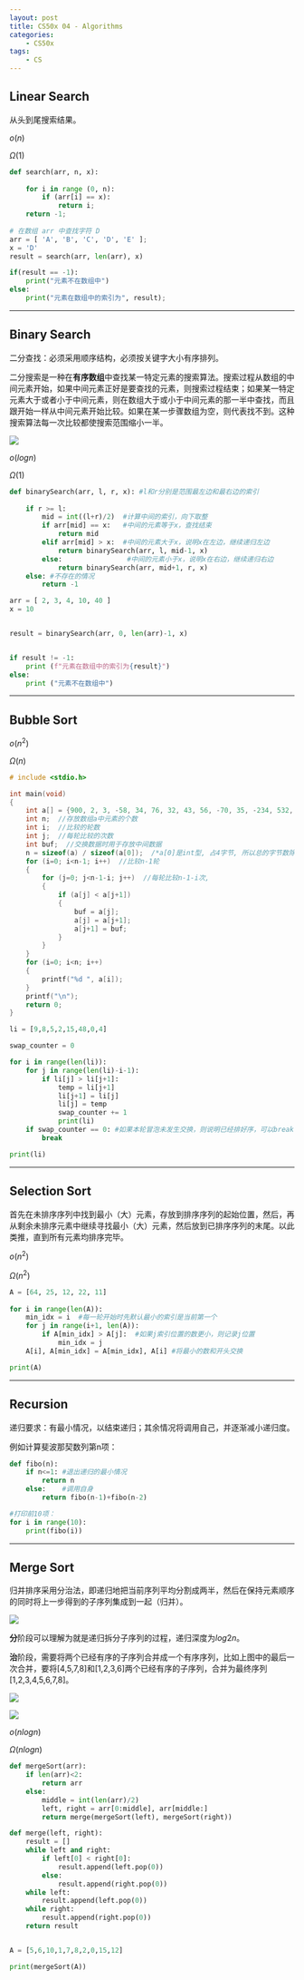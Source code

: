 ```yaml
---
layout: post
title: CS50x 04 - Algorithms
categories:
    - CS50x
tags:
    - CS
---
```


## Linear Search

从头到尾搜索结果。

$o(n)$

$Ω(1)$

```python
def search(arr, n, x): 
  
    for i in range (0, n): 
        if (arr[i] == x): 
            return i; 
    return -1; 
  
# 在数组 arr 中查找字符 D
arr = [ 'A', 'B', 'C', 'D', 'E' ]; 
x = 'D'
result = search(arr, len(arr), x) 

if(result == -1): 
    print("元素不在数组中") 
else: 
    print("元素在数组中的索引为", result);
```

-------------

## Binary Search

二分查找：必须采用顺序结构，必须按关键字大小有序排列。

二分搜索是一种在**有序数组**中查找某一特定元素的搜索算法。搜索过程从数组的中间元素开始，如果中间元素正好是要查找的元素，则搜索过程结束；如果某一特定元素大于或者小于中间元素，则在数组大于或小于中间元素的那一半中查找，而且跟开始一样从中间元素开始比较。如果在某一步骤数组为空，则代表找不到。这种搜索算法每一次比较都使搜索范围缩小一半。

![](https://www.runoob.com/wp-content/uploads/2019/05/Binary_search_into_array.png)

$o(log n)$

$Ω(1)$

```python
def binarySearch(arr, l, r, x): #l和r分别是范围最左边和最右边的索引
    
    if r >= l:
        mid = int((l+r)/2)  #计算中间的索引，向下取整
        if arr[mid] == x:   #中间的元素等于x，查找结束
            return mid
        elif arr[mid] > x:  #中间的元素大于x，说明x在左边，继续递归左边
            return binarySearch(arr, l, mid-1, x)
        else:                #中间的元素小于x，说明x在右边，继续递归右边
            return binarySearch(arr, mid+1, r, x)
    else: #不存在的情况
        return -1

arr = [ 2, 3, 4, 10, 40 ] 
x = 10


result = binarySearch(arr, 0, len(arr)-1, x)


if result != -1: 
    print (f"元素在数组中的索引为{result}")
else: 
    print ("元素不在数组中")
```

-------------

## Bubble Sort

$o(n^2)$

$Ω(n)$

```c
# include <stdio.h>

int main(void)
{
    int a[] = {900, 2, 3, -58, 34, 76, 32, 43, 56, -70, 35, -234, 532, 543, 2500};
    int n;  //存放数组a中元素的个数
    int i;  //比较的轮数
    int j;  //每轮比较的次数
    int buf;  //交换数据时用于存放中间数据
    n = sizeof(a) / sizeof(a[0]);  /*a[0]是int型, 占4字节, 所以总的字节数除以4等于元素的个数*/
    for (i=0; i<n-1; i++)  //比较n-1轮
    {
        for (j=0; j<n-1-i; j++)  //每轮比较n-1-i次,
        {
            if (a[j] < a[j+1])
            {
                buf = a[j];
                a[j] = a[j+1];
                a[j+1] = buf;
            }
        }
    }
    for (i=0; i<n; i++)
    {
        printf("%d ", a[i]);
    }
    printf("\n");
    return 0;
}
```

```python
li = [9,8,5,2,15,48,0,4]

swap_counter = 0

for i in range(len(li)):
    for j in range(len(li)-i-1):
        if li[j] > li[j+1]:
            temp = li[j+1]
            li[j+1] = li[j]
            li[j] = temp
            swap_counter += 1
            print(li)
    if swap_counter == 0: #如果本轮冒泡未发生交换，则说明已经排好序，可以break
        break

print(li)
```

-------------

## Selection Sort

首先在未排序序列中找到最小（大）元素，存放到排序序列的起始位置，然后，再从剩余未排序元素中继续寻找最小（大）元素，然后放到已排序序列的末尾。以此类推，直到所有元素均排序完毕。

$o(n^2)$

$Ω(n^2)$

```python
A = [64, 25, 12, 22, 11] 
  
for i in range(len(A)):
    min_idx = i  #每一轮开始时先默认最小的索引是当前第一个
    for j in range(i+1, len(A)):
        if A[min_idx] > A[j]:  #如果j索引位置的数更小，则记录j位置
            min_idx = j
    A[i], A[min_idx] = A[min_idx], A[i] #将最小的数和开头交换

print(A)
```

-------------

## Recursion

递归要求：有最小情况，以结束递归；其余情况将调用自己，并逐渐减小递归度。

例如计算斐波那契数列第n项：

```python
def fibo(n):
    if n<=1: #退出递归的最小情况
        return n
    else:    #调用自身
        return fibo(n-1)+fibo(n-2)

#打印前10项：
for i in range(10):
    print(fibo(i))
```

-------------

## Merge Sort

归并排序采用分治法，即递归地把当前序列平均分割成两半，然后在保持元素顺序的同时将上一步得到的子序列集成到一起（归并）。

![](https://www.runoob.com/wp-content/uploads/2019/05/1557906108-5066-20161218163120151-452283750.png)

**分**阶段可以理解为就是递归拆分子序列的过程，递归深度为$log2n$。

**治**阶段，需要将两个已经有序的子序列合并成一个有序序列，比如上图中的最后一次合并，要将[4,5,7,8]和[1,2,3,6]两个已经有序的子序列，合并为最终序列[1,2,3,4,5,6,7,8]。

![](https://www.runoob.com/wp-content/uploads/2019/05/1557906108-2034-20161218194508761-468169540.png)

![](https://www.runoob.com/wp-content/uploads/2019/05/1557906108-7614-20161218194621308-588010220.png)

$o(nlogn)$

$Ω(nlogn)$

```python
def mergeSort(arr):
    if len(arr)<2:
        return arr
    else:
        middle = int(len(arr)/2)
        left, right = arr[0:middle], arr[middle:]
        return merge(mergeSort(left), mergeSort(right))

def merge(left, right):
    result = []
    while left and right:
        if left[0] < right[0]:
            result.append(left.pop(0))
        else:
            result.append(right.pop(0))
    while left:
        result.append(left.pop(0))
    while right:
        result.append(right.pop(0))
    return result


A = [5,6,10,1,7,8,2,0,15,12]

print(mergeSort(A))
```